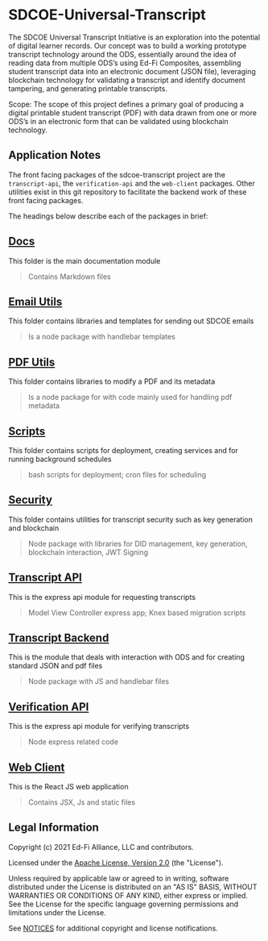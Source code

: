 # SDCOE-Universal-Transcript

The SDCOE Universal Transcript Initiative is an exploration into the potential of digital learner records. Our concept was to build a working prototype transcript technology around the ODS, essentially around the idea of reading data from multiple ODS’s using Ed-Fi Composites, assembling student transcript data into an electronic document (JSON file), leveraging blockchain technology for validating a transcript and identify document tampering, and generating printable transcripts.

Scope:  The scope of this project defines a primary goal of producing a digital printable student transcript (PDF) with data drawn from one or more ODS’s in an electronic form that can be validated using blockchain technology.

## Application Notes

The front facing packages of the sdcoe-transcript project 
are the `transcript-api`, the `verification-api` and the `web-client`
packages. Other utilities exist in this git repository to
facilitate the backend work of these front facing packages.

The headings below describe each of the packages in brief:

## [Docs](docs/README.md)

This folder is the main documentation module

> Contains Markdown files

## [Email Utils](email-utils/README.md)

This folder contains libraries and templates 
for sending out SDCOE emails

> Is a node package with handlebar templates

## [PDF Utils](pdf-utils/README.md)

This folder contains libraries to modify a PDF
and its metadata

> Is a node package for with code mainly used for handling pdf metadata

## [Scripts](scripts/README.md)

This folder contains scripts for deployment,
creating services and for running background schedules

> bash scripts for deployment; cron files for scheduling

## [Security](security/README.md)

This folder contains utilities for transcript security
such as key generation and blockchain

> Node package with libraries for DID management, key generation, blockchain interaction, JWT Signing

## [Transcript API](transcript-api/README.md)

This is the express api module for requesting transcripts

> Model View Controller express app; Knex based migration scripts

## [Transcript Backend](transcript-backend/README.md)

This is the module that deals with interaction with ODS and
for creating standard JSON and pdf files

>  Node package with JS and handlebar files

## [Verification API](verification-api/README.md)

This is the express api module for verifying transcripts

> Node express related code

## [Web Client](web-client/README.md)

This is the React JS web application

> Contains JSX, Js and static files

## Legal Information

Copyright (c) 2021 Ed-Fi Alliance, LLC and contributors.

Licensed under the [Apache License, Version 2.0](LICENSE) (the "License").

Unless required by applicable law or agreed to in writing, software distributed
under the License is distributed on an "AS IS" BASIS, WITHOUT WARRANTIES OR
CONDITIONS OF ANY KIND, either express or implied. See the License for the
specific language governing permissions and limitations under the License.

See [NOTICES](NOTICES.md) for additional copyright and license notifications.
